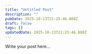 ```yaml
---
title: "Untitled Post"
description: ""
pubDate: 2025-10-23T21:25:46.808Z
draft: false
tags: []
updatedDate: 2025-10-23T21:25:46.808Z
---
```


Write your post here...
